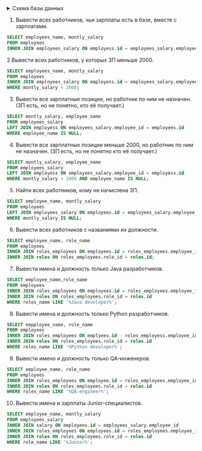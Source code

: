 <details>
  <summary>Схема базы данных</summary>
  
  ![drawSQL-emploeesDB](https://user-images.githubusercontent.com/83915765/136953203-86a40d2f-3a8c-4e16-955c-34d0e638b6f9.png)
 </details>

1. Вывести всех работников, чьи зарплаты есть в базе, вместе с зарплатами.
```sql
SELECT employees_name, montly_salary
FROM employees
INNER JOIN employees_salary ON employess.id = employees_salary.employee_id
```
2.Вывести всех работников, у которых ЗП меньше 2000.
```sql
SELECT employees_name, montly_salary
FROM employees
INNER JOIN employees_salary ON employess.id = employees_salary.employee_id
WHERE montly_salary < 2000;
```
3. Вывести все зарплатные позиции, но работник по ним не назначен. (ЗП есть, но не понятно, кто её получает.)
```sql
SELECT montly_salary, employee_name
FROM employees_salary
LEFT JOIN employess ON employees_salary.employee_id = employees.id
WHERE employee_name IS NULL;
```
4. Вывести все зарплатные позиции меньше 2000, но работник по ним не назначен. (ЗП есть, но не понятно кто её получает.)
```sql
SELECT montly_salary, employee_name
FROM employees_salary
LEFT JOIN employess ON employees_salary.employee_id = employess.id
WHERE montly_salary < 2000 AND employee_name IS NULL;
```
5. Найти всех работников, кому не начислена ЗП.
```sql
SELECT employee_name, montly_salary
FROM employees
LEFT JOIN employees_salary ON employees.id = employees_salary.employee_id
WHERE montly_salary IS NULL;
```
6. Вывести всех работников с названиями их должности.
```sql
SELECT employee_name, role_name
FROM employees
INNER JOIN roles_employees ON employees.id = roles_employees.employee_id
INNER JOIN roles ON roles_employees.role_id = roles.id;
```
7. Вывести имена и должность только Java разработчиков.
```sql
SELECT employee_name,role_name
FROM employees
INNER JOIN roles_employees ON employees.id = roles_employees.employee_id
INNER JOIN roles ON roles_employees.role_id = roles.id
WHERE roles_name LIKE '%Java developer%';
```
8. Вывести имена и должность только Python разработчиков.
```sql
SELECT empployee_name, role_name
FROM employees
INNER JOIN roles_employees ON emplyees.id - roles_employess.employee_id
INNER JOIN roles ON roles_employees.role_id = roles.id
WHERE roles_name LIKE '%Python developer%';
```
9. Вывести имено и должность только QA-инженеров.
```sql
SELECT employee_name, role_name
FROM employees
INNER JOIN roles_employees ON employee.id = roles_employees.employee_id
INNER JOIN roles ON roles_employees.role_id = roles.id
WHERE roles_name LIKE '%QA-engineer%';
```
10. Вывести имена и зарплаты Junior-специалистов.
```sql
SELECT employee_name, montly_salary
FROM employees_salary
INNER JOIN salary ON employees.id = employees_salary.employee_id
INNER JOIN roles_employees ON employees.id = roles_employees.employee_id
INNER JOIN roles ON roles_employees.role_id = roles.id
WHERE role_name LIKE '%Junior%';
```





